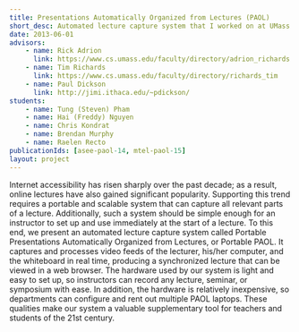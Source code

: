 ```yaml
---
title: Presentations Automatically Organized from Lectures (PAOL)
short_desc: Automated lecture capture system that I worked on at UMass Amherst.
date: 2013-06-01
advisors:
    - name: Rick Adrion
      link: https://www.cs.umass.edu/faculty/directory/adrion_richards
    - name: Tim Richards
      link: https://www.cs.umass.edu/faculty/directory/richards_tim
    - name: Paul Dickson
      link: http://jimi.ithaca.edu/~pdickson/
students:
    - name: Tung (Steven) Pham
    - name: Hai (Freddy) Nguyen
    - name: Chris Kondrat
    - name: Brendan Murphy
    - name: Raelen Recto
publicationIds: [asee-paol-14, mtel-paol-15]
layout: project
---
```

Internet accessibility has risen sharply over the past decade; as a result, online lectures have also gained significant popularity. Supporting this trend requires a portable and scalable system that can capture all relevant parts of a lecture. Additionally, such a system should be simple enough for an instructor to set up and use immediately at the start of a lecture. To this end, we present an automated lecture capture system called Portable Presentations Automatically Organized from Lectures, or Portable PAOL. It captures and processes video feeds of the lecturer, his/her computer, and the whiteboard in real time, producing a synchronized lecture that can be viewed in a web browser. The hardware used by our system is light and easy to set up, so instructors can record any lecture, seminar, or symposium with ease. In addition, the hardware is relatively inexpensive, so departments can configure and rent out multiple PAOL laptops. These qualities make our system a valuable supplementary tool for teachers and students of the 21st century.